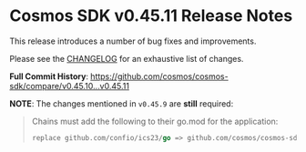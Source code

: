 # Cosmos SDK v0.45.11 Release Notes

This release introduces a number of bug fixes and improvements.

Please see the [CHANGELOG](https://github.com/cosmos/cosmos-sdk/blob/release/v0.45.x/CHANGELOG.md) for an exhaustive list of changes.

**Full Commit History**: https://github.com/cosmos/cosmos-sdk/compare/v0.45.10...v0.45.11

**NOTE**: The changes mentioned in `v0.45.9` are **still** required:

> Chains must add the following to their go.mod for the application:
>
> ```go
> replace github.com/confio/ics23/go => github.com/cosmos/cosmos-sdk/ics23/go v0.8.0
> ```
